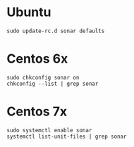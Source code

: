 # Ubuntu
```
sudo update-rc.d sonar defaults
```
# Centos 6x
```
sudo chkconfig sonar on
chkconfig --list | grep sonar
```
# Centos 7x
```
sudo systemctl enable sonar
systemctl list-unit-files | grep sonar
```
